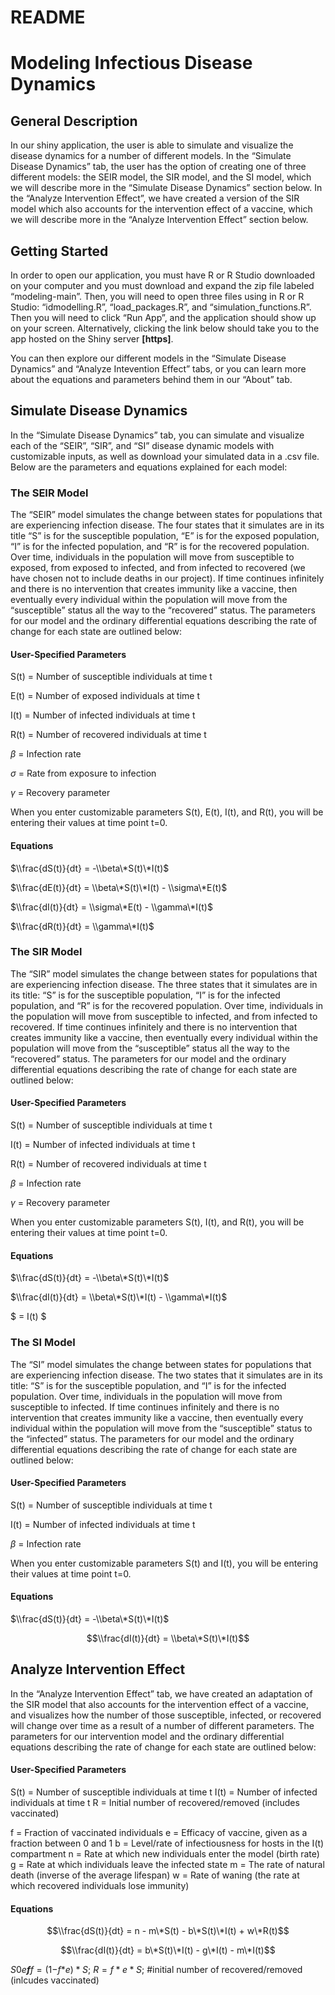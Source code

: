README
================

# Modeling Infectious Disease Dynamics

## General Description

In our shiny application, the user is able to simulate and visualize the
disease dynamics for a number of different models. In the “Simulate
Disease Dynamics” tab, the user has the option of creating one of three
different models: the SEIR model, the SIR model, and the SI model, which
we will describe more in the “Simulate Disease Dynamics” section below.
In the “Analyze Intervention Effect”, we have created a version of the
SIR model which also accounts for the intervention effect of a vaccine,
which we will describe more in the “Analyze Intervention Effect” section
below.

## Getting Started

In order to open our application, you must have R or R Studio downloaded
on your computer and you must download and expand the zip file labeled
“modeling-main”. Then, you will need to open three files using in R or R
Studio: “idmodelling.R”, “load_packages.R”, and
“simulation_functions.R”. Then you will need to click “Run App”, and the
application should show up on your screen. Alternatively, clicking the
link below should take you to the app hosted on the Shiny server
**\[https\]**.

You can then explore our different models in the “Simulate Disease
Dynamics” and “Analyze Intevention Effect” tabs, or you can learn more
about the equations and parameters behind them in our “About” tab.

## Simulate Disease Dynamics

In the “Simulate Disease Dynamics” tab, you can simulate and visualize
each of the “SEIR”, “SIR”, and “SI” disease dynamic models with
customizable inputs, as well as download your simulated data in a .csv
file. Below are the parameters and equations explained for each model:

### The SEIR Model

The “SEIR” model simulates the change between states for populations
that are experiencing infection disease. The four states that it
simulates are in its title “S” is for the susceptible population, “E” is
for the exposed population, “I” is for the infected population, and “R”
is for the recovered population. Over time, individuals in the
population will move from susceptible to exposed, from exposed to
infected, and from infected to recovered (we have chosen not to include
deaths in our project). If time continues infinitely and there is no
intervention that creates immunity like a vaccine, then eventually every
individual within the population will move from the “susceptible” status
all the way to the “recovered” status. The parameters for our model and
the ordinary differential equations describing the rate of change for
each state are outlined below:

#### User-Specified Parameters

S(t) = Number of susceptible individuals at time t

E(t) = Number of exposed individuals at time t

I(t) = Number of infected individuals at time t

R(t) = Number of recovered individuals at time t

*β* = Infection rate

*σ* = Rate from exposure to infection

*γ* = Recovery parameter

When you enter customizable parameters S(t), E(t), I(t), and R(t), you
will be entering their values at time point t=0.

#### Equations

$\\frac{dS(t)}{dt} = -\\beta\*S(t)\*I(t)$

$\\frac{dE(t)}{dt} = \\beta\*S(t)\*I(t) - \\sigma\*E(t)$

$\\frac{dI(t)}{dt} = \\sigma\*E(t) - \\gamma\*I(t)$

$\\frac{dR(t)}{dt} = \\gamma\*I(t)$

### The SIR Model

The “SIR” model simulates the change between states for populations that
are experiencing infection disease. The three states that it simulates
are in its title: “S” is for the susceptible population, “I” is for the
infected population, and “R” is for the recovered population. Over time,
individuals in the population will move from susceptible to infected,
and from infected to recovered. If time continues infinitely and there
is no intervention that creates immunity like a vaccine, then eventually
every individual within the population will move from the “susceptible”
status all the way to the “recovered” status. The parameters for our
model and the ordinary differential equations describing the rate of
change for each state are outlined below:

#### User-Specified Parameters

S(t) = Number of susceptible individuals at time t

I(t) = Number of infected individuals at time t

R(t) = Number of recovered individuals at time t

*β* = Infection rate

*γ* = Recovery parameter

When you enter customizable parameters S(t), I(t), and R(t), you will be
entering their values at time point t=0.

#### Equations

$\\frac{dS(t)}{dt} = -\\beta\*S(t)\*I(t)$

$\\frac{dI(t)}{dt} = \\beta\*S(t)\*I(t) - \\gamma\*I(t)$

$ = I(t) $

### The SI Model

The “SI” model simulates the change between states for populations that
are experiencing infection disease. The two states that it simulates are
in its title: “S” is for the susceptible population, and “I” is for the
infected population. Over time, individuals in the population will move
from susceptible to infected. If time continues infinitely and there is
no intervention that creates immunity like a vaccine, then eventually
every individual within the population will move from the “susceptible”
status to the “infected” status. The parameters for our model and the
ordinary differential equations describing the rate of change for each
state are outlined below:

#### User-Specified Parameters

S(t) = Number of susceptible individuals at time t

I(t) = Number of infected individuals at time t

*β* = Infection rate

When you enter customizable parameters S(t) and I(t), you will be
entering their values at time point t=0.

#### Equations

$\\frac{dS(t)}{dt} = -\\beta\*S(t)\*I(t)$

$$\\frac{dI(t)}{dt} = \\beta\*S(t)\*I(t)$$

## Analyze Intervention Effect

In the “Analyze Intervention Effect” tab, we have created an adaptation
of the SIR model that also accounts for the intervention effect of a
vaccine, and visualizes how the number of those susceptible, infected,
or recovered will change over time as a result of a number of different
parameters. The parameters for our intervention model and the ordinary
differential equations describing the rate of change for each state are
outlined below:

#### User-Specified Parameters

S(t) = Number of susceptible individuals at time t I(t) = Number of
infected individuals at time t R = Initial number of recovered/removed
(includes vaccinated)

f = Fraction of vaccinated individuals e = Efficacy of vaccine, given as
a fraction between 0 and 1 b = Level/rate of infectiousness for hosts in
the I(t) compartment n = Rate at which new individuals enter the model
(birth rate) g = Rate at which individuals leave the infected state m =
The rate of natural death (inverse of the average lifespan) w = Rate of
waning (the rate at which recovered individuals lose immunity)

#### Equations

$$\\frac{dS(t)}{dt} = n - m\*S(t) - b\*S(t)\*I(t) +  w\*R(t)$$

$$\\frac{dI(t)}{dt} = b\*S(t)\*I(t) - g\*I(t) - m\*I(t)$$

*S*0*e**f**f* = (1−*f*\**e*) \* *S*;
*R* = *f* \* *e* \* *S*;
#initial number of recovered/removed (inlcudes vaccinated)
